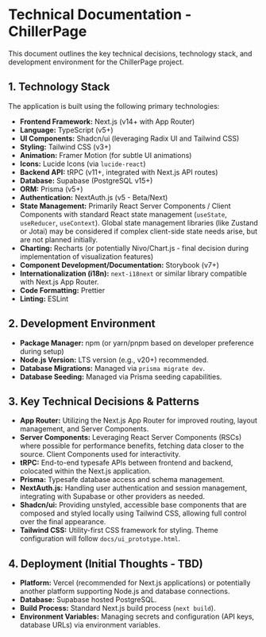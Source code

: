 # Technical Documentation - ChillerPage

This document outlines the key technical decisions, technology stack, and development environment for the ChillerPage project.

## 1. Technology Stack

The application is built using the following primary technologies:

*   **Frontend Framework:** Next.js (v14+ with App Router)
*   **Language:** TypeScript (v5+)
*   **UI Components:** Shadcn/ui (leveraging Radix UI and Tailwind CSS)
*   **Styling:** Tailwind CSS (v3+)
*   **Animation:** Framer Motion (for subtle UI animations)
*   **Icons:** Lucide Icons (via `lucide-react`)
*   **Backend API:** tRPC (v11+, integrated with Next.js API routes)
*   **Database:** Supabase (PostgreSQL v15+)
*   **ORM:** Prisma (v5+)
*   **Authentication:** NextAuth.js (v5 - Beta/Next)
*   **State Management:** Primarily React Server Components / Client Components with standard React state management (`useState`, `useReducer`, `useContext`). Global state management libraries (like Zustand or Jotai) may be considered if complex client-side state needs arise, but are not planned initially.
*   **Charting:** Recharts (or potentially Nivo/Chart.js - final decision during implementation of visualization features)
*   **Component Development/Documentation:** Storybook (v7+)
*   **Internationalization (i18n):** `next-i18next` or similar library compatible with Next.js App Router.
*   **Code Formatting:** Prettier
*   **Linting:** ESLint

## 2. Development Environment

*   **Package Manager:** npm (or yarn/pnpm based on developer preference during setup)
*   **Node.js Version:** LTS version (e.g., v20+) recommended.
*   **Database Migrations:** Managed via `prisma migrate dev`.
*   **Database Seeding:** Managed via Prisma seeding capabilities.

## 3. Key Technical Decisions & Patterns

*   **App Router:** Utilizing the Next.js App Router for improved routing, layout management, and Server Components.
*   **Server Components:** Leveraging React Server Components (RSCs) where possible for performance benefits, fetching data closer to the source. Client Components used for interactivity.
*   **tRPC:** End-to-end typesafe APIs between frontend and backend, colocated within the Next.js application.
*   **Prisma:** Typesafe database access and schema management.
*   **NextAuth.js:** Handling user authentication and session management, integrating with Supabase or other providers as needed.
*   **Shadcn/ui:** Providing unstyled, accessible base components that are composed and styled locally using Tailwind CSS, allowing full control over the final appearance.
*   **Tailwind CSS:** Utility-first CSS framework for styling. Theme configuration will follow `docs/ui_prototype.html`.

## 4. Deployment (Initial Thoughts - TBD)

*   **Platform:** Vercel (recommended for Next.js applications) or potentially another platform supporting Node.js and database connections.
*   **Database:** Supabase hosted PostgreSQL.
*   **Build Process:** Standard Next.js build process (`next build`).
*   **Environment Variables:** Managing secrets and configuration (API keys, database URLs) via environment variables.
